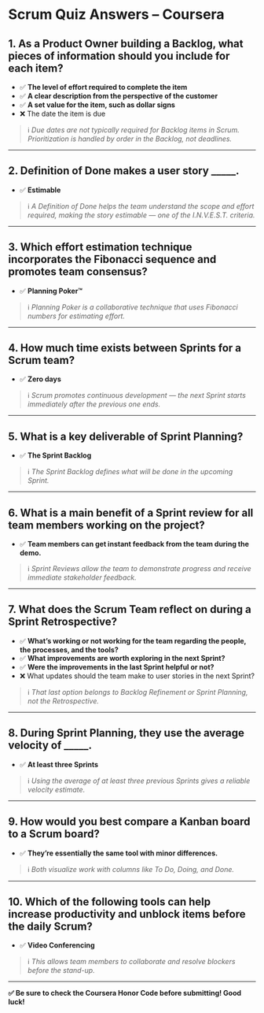 
# Scrum Quiz Answers – Coursera

## 1. As a Product Owner building a Backlog, what pieces of information should you include for each item?
- ✅ **The level of effort required to complete the item**
- ✅ **A clear description from the perspective of the customer**
- ✅ **A set value for the item, such as dollar signs**
- ❌ The date the item is due

> ℹ️ *Due dates are not typically required for Backlog items in Scrum. Prioritization is handled by order in the Backlog, not deadlines.*

---

## 2. Definition of Done makes a user story _____.
- ✅ **Estimable**

> ℹ️ *A Definition of Done helps the team understand the scope and effort required, making the story estimable — one of the I.N.V.E.S.T. criteria.*

---

## 3. Which effort estimation technique incorporates the Fibonacci sequence and promotes team consensus?
- ✅ **Planning Poker™**

> ℹ️ *Planning Poker is a collaborative technique that uses Fibonacci numbers for estimating effort.*

---

## 4. How much time exists between Sprints for a Scrum team?
- ✅ **Zero days**

> ℹ️ *Scrum promotes continuous development — the next Sprint starts immediately after the previous one ends.*

---

## 5. What is a key deliverable of Sprint Planning?
- ✅ **The Sprint Backlog**

> ℹ️ *The Sprint Backlog defines what will be done in the upcoming Sprint.*

---

## 6. What is a main benefit of a Sprint review for all team members working on the project?
- ✅ **Team members can get instant feedback from the team during the demo.**

> ℹ️ *Sprint Reviews allow the team to demonstrate progress and receive immediate stakeholder feedback.*

---

## 7. What does the Scrum Team reflect on during a Sprint Retrospective?
- ✅ **What’s working or not working for the team regarding the people, the processes, and the tools?**
- ✅ **What improvements are worth exploring in the next Sprint?**
- ✅ **Were the improvements in the last Sprint helpful or not?**
- ❌ What updates should the team make to user stories in the next Sprint?

> ℹ️ *That last option belongs to Backlog Refinement or Sprint Planning, not the Retrospective.*

---

## 8. During Sprint Planning, they use the average velocity of _____.
- ✅ **At least three Sprints**

> ℹ️ *Using the average of at least three previous Sprints gives a reliable velocity estimate.*

---

## 9. How would you best compare a Kanban board to a Scrum board?
- ✅ **They’re essentially the same tool with minor differences.**

> ℹ️ *Both visualize work with columns like To Do, Doing, and Done.*

---

## 10. Which of the following tools can help increase productivity and unblock items before the daily Scrum?
- ✅ **Video Conferencing**

> ℹ️ *This allows team members to collaborate and resolve blockers before the stand-up.*

---

**✅ Be sure to check the Coursera Honor Code before submitting! Good luck!**

